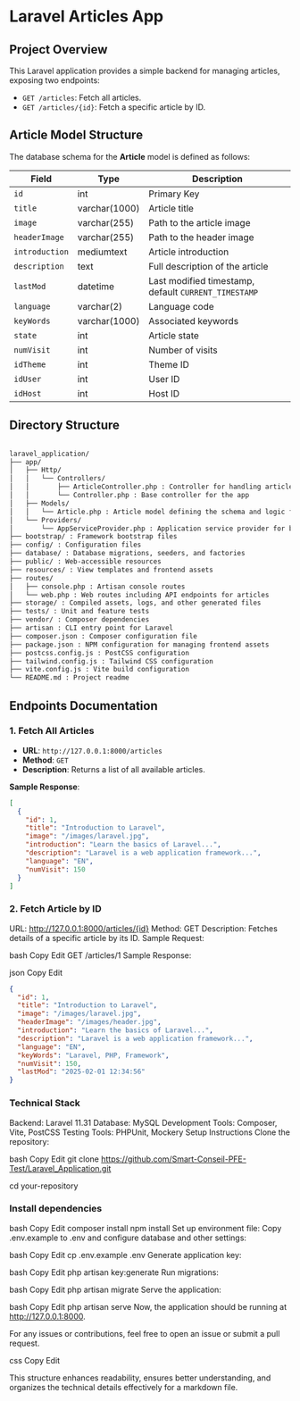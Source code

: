 # Laravel Articles App

## Project Overview

This Laravel application provides a simple backend for managing articles, exposing two endpoints:

- `GET /articles`: Fetch all articles.
- `GET /articles/{id}`: Fetch a specific article by ID.

## Article Model Structure

The database schema for the **Article** model is defined as follows:

| Field        | Type        | Description                           |
|--------------|-------------|---------------------------------------|
| `id`         | int         | Primary Key                           |
| `title`      | varchar(1000)| Article title                        |
| `image`      | varchar(255)| Path to the article image             |
| `headerImage`| varchar(255)| Path to the header image              |
| `introduction`| mediumtext  | Article introduction                  |
| `description`| text        | Full description of the article       |
| `lastMod`    | datetime    | Last modified timestamp, default `CURRENT_TIMESTAMP` |
| `language`   | varchar(2)  | Language code                         |
| `keyWords`   | varchar(1000)| Associated keywords                  |
| `state`      | int         | Article state                         |
| `numVisit`   | int         | Number of visits                      |
| `idTheme`    | int         | Theme ID                              |
| `idUser`     | int         | User ID                               |
| `idHost`     | int         | Host ID                               |

## Directory Structure

```bash

laravel_application/
├── app/
│   ├── Http/
│   │   └── Controllers/
│   │       ├── ArticleController.php : Controller for handling article-related requests
│   │       └── Controller.php : Base controller for the app
│   ├── Models/
│   │   └── Article.php : Article model defining the schema and logic for article data
│   └── Providers/
│       └── AppServiceProvider.php : Application service provider for bootstrapping services
├── bootstrap/ : Framework bootstrap files  
├── config/ : Configuration files  
├── database/ : Database migrations, seeders, and factories  
├── public/ : Web-accessible resources  
├── resources/ : View templates and frontend assets  
├── routes/
│   ├── console.php : Artisan console routes  
│   └── web.php : Web routes including API endpoints for articles  
├── storage/ : Compiled assets, logs, and other generated files  
├── tests/ : Unit and feature tests  
├── vendor/ : Composer dependencies  
├── artisan : CLI entry point for Laravel  
├── composer.json : Composer configuration file  
├── package.json : NPM configuration for managing frontend assets  
├── postcss.config.js : PostCSS configuration  
├── tailwind.config.js : Tailwind CSS configuration  
├── vite.config.js : Vite build configuration  
└── README.md : Project readme  
```

## Endpoints Documentation

### 1. Fetch All Articles

- **URL**: `http://127.0.0.1:8000/articles`
- **Method**: `GET`
- **Description**: Returns a list of all available articles.

**Sample Response**:

```json
[
  {
    "id": 1,
    "title": "Introduction to Laravel",
    "image": "/images/laravel.jpg",
    "introduction": "Learn the basics of Laravel...",
    "description": "Laravel is a web application framework...",
    "language": "EN",
    "numVisit": 150
  }
]
```

### 2. Fetch Article by ID

URL: http://127.0.0.1:8000/articles/{id}
Method: GET
Description: Fetches details of a specific article by its ID.
Sample Request:

bash
Copy
Edit
GET /articles/1
Sample Response:

json
Copy
Edit

```json
{
  "id": 1,
  "title": "Introduction to Laravel",
  "image": "/images/laravel.jpg",
  "headerImage": "/images/header.jpg",
  "introduction": "Learn the basics of Laravel...",
  "description": "Laravel is a web application framework...",
  "language": "EN",
  "keyWords": "Laravel, PHP, Framework",
  "numVisit": 150,
  "lastMod": "2025-02-01 12:34:56"
}
```

### Technical Stack

Backend: Laravel 11.31
Database: MySQL
Development Tools: Composer, Vite, PostCSS
Testing Tools: PHPUnit, Mockery
Setup Instructions
Clone the repository:

bash
Copy
Edit
git clone https://github.com/Smart-Conseil-PFE-Test/Laravel_Application.git

cd your-repository

### Install dependencies

bash
Copy
Edit
composer install
npm install
Set up environment file: Copy .env.example to .env and configure database and other settings:

bash
Copy
Edit
cp .env.example .env
Generate application key:

bash
Copy
Edit
php artisan key:generate
Run migrations:

bash
Copy
Edit
php artisan migrate
Serve the application:

bash
Copy
Edit
php artisan serve
Now, the application should be running at http://127.0.0.1:8000.

For any issues or contributions, feel free to open an issue or submit a pull request.

css
Copy
Edit

This structure enhances readability, ensures better understanding, and organizes the technical details effectively for a markdown file.

